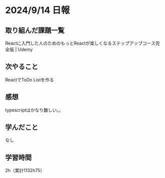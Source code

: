 # 2024/9/14 日報
## 取り組んだ課題一覧
Reactに入門した人のためのもっとReactが楽しくなるステップアップコース完全版 | Udemy

## 次やること
ReactでToDo Listを作る

## 感想
typescriptはかなり難しい。。

## 学んだこと
なし


## 学習時間
2h（累計1132h75）
